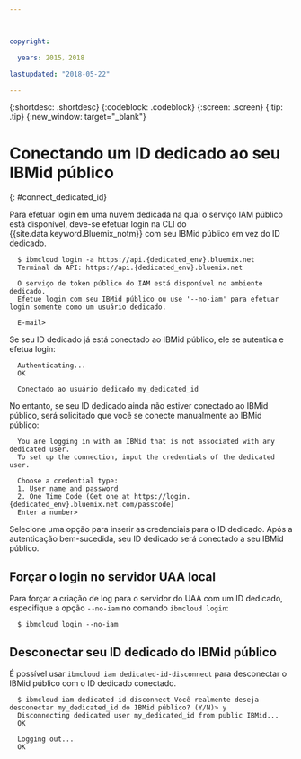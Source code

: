 ```yaml
---



copyright:

  years: 2015，2018

lastupdated: "2018-05-22"

---
```


{:shortdesc: .shortdesc}
{:codeblock: .codeblock}
{:screen: .screen}
{:tip: .tip}
{:new_window: target="_blank"}

# Conectando um ID dedicado ao seu IBMid público
{: #connect_dedicated_id}

Para efetuar login em uma nuvem dedicada na qual o serviço IAM público está disponível, deve-se efetuar login na CLI do {{site.data.keyword.Bluemix_notm}} com seu IBMid público em vez do ID dedicado.


```
  $ ibmcloud login -a https://api.{dedicated_env}.bluemix.net
  Terminal da API: https://api.{dedicated_env}.bluemix.net

  O serviço de token público do IAM está disponível no ambiente dedicado.
  Efetue login com seu IBMid público ou use '--no-iam' para efetuar login somente como um usuário dedicado.

  E-mail>
```

Se seu ID dedicado já está conectado ao IBMid público, ele se autentica e efetua login:

```
  Authenticating...
  OK

  Conectado ao usuário dedicado my_dedicated_id
```

No entanto, se seu ID dedicado ainda não estiver conectado ao IBMid público, será solicitado que você se conecte manualmente ao IBMid público:

```
  You are logging in with an IBMid that is not associated with any dedicated user.
  To set up the connection, input the credentials of the dedicated user.

  Choose a credential type:
  1. User name and password
  2. One Time Code (Get one at https://login.{dedicated_env}.bluemix.net.com/passcode)
  Enter a number>
```

Selecione uma opção para inserir as credenciais para o ID dedicado. Após a autenticação bem-sucedida, seu ID dedicado será conectado a seu IBMid público.

## Forçar o login no servidor UAA local

Para forçar a criação de log para o servidor do UAA com um ID dedicado, especifique a opção `--no-iam` no comando `ibmcloud login`:

```
  $ ibmcloud login --no-iam
```

## Desconectar seu ID dedicado do IBMid público 

É possível usar `ibmcloud iam dedicated-id-disconnect` para desconectar o IBMid público com o ID dedicado conectado.

```
  $ ibmcloud iam dedicated-id-disconnect Você realmente deseja desconectar my_dedicated_id do IBMid público? (Y/N)> y
  Disconnecting dedicated user my_dedicated_id from public IBMid...
  OK

  Logging out...
  OK
```
